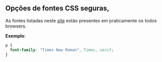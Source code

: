 ## Opções de fontes CSS seguras, 

As fontes listadas neste [site](https://www.w3schools.com/cssref/css_websafe_fonts.asp) estão presentes em praticamente os todos browsers.

**Exemplo**:

```css
p {
  font-family: "Times New Roman", Times, serif;
}
```
